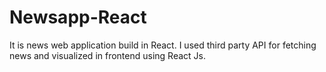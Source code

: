 # Newsapp-React
It is news web application build in React. I used third party API for fetching news and visualized in frontend using React Js.
